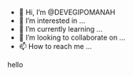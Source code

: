 - 👋 Hi, I’m @DEVEGIPOMANAH
- 👀 I’m interested in ...
- 🌱 I’m currently learning ...
- 💞️ I’m looking to collaborate on ...
- 📫 How to reach me ...

<!---
DEVEGIPOMANAH/DEVEGIPOMANAH is a ✨ special ✨ repository because its `README.md` (this file) appears on your GitHub profile.
You can click the Preview link to take a look at your changes.
--->hello

